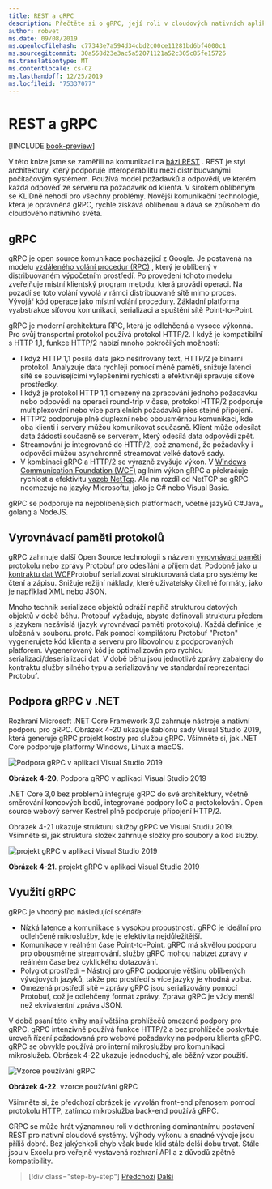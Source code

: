```yaml
---
title: REST a gRPC
description: Přečtěte si o gRPC, její roli v cloudových nativních aplikacích a o tom, jak se liší od protokolu HTTP REST.
author: robvet
ms.date: 09/08/2019
ms.openlocfilehash: c77343e7a594d34cbd2c00ce11281bd6bf4000c1
ms.sourcegitcommit: 30a558d23e3ac5a52071121a52c305c85fe15726
ms.translationtype: MT
ms.contentlocale: cs-CZ
ms.lasthandoff: 12/25/2019
ms.locfileid: "75337077"
---
```

# <a name="rest-and-grpc"></a>REST a gRPC

[!INCLUDE [book-preview](../../../includes/book-preview.md)]

V této knize jsme se zaměřili na komunikaci na [bázi REST](https://docs.microsoft.com/azure/architecture/best-practices/api-design) . REST je styl architektury, který podporuje interoperabilitu mezi distribuovanými počítačovým systémem. Používá model požadavků a odpovědí, ve kterém každá odpověď ze serveru na požadavek od klienta. V širokém oblíbeným se KLIDně nehodí pro všechny problémy. Novější komunikační technologie, která je oprávněná gRPC, rychle získává oblíbenou a dává se způsobem do cloudového nativního světa.

## <a name="grpc"></a>gRPC

gRPC je open source komunikace pocházející z Google. Je postavená na modelu [vzdáleného volání procedur (RPC)](https://en.wikipedia.org/wiki/Remote_procedure_call) , který je oblíbený v distribuovaném výpočetním prostředí. Po provedení tohoto modelu zveřejňuje místní klientský program metodu, která provádí operaci. Na pozadí se toto volání vyvolá v rámci distribuované sítě mimo proces. Vývojář kód operace jako místní volání procedury. Základní platforma vyabstrakce síťovou komunikaci, serializaci a spuštění sítě Point-to-Point.

gRPC je moderní architektura RPC, která je odlehčená a vysoce výkonná. Pro svůj transportní protokol používá protokol HTTP/2. I když je kompatibilní s HTTP 1,1, funkce HTTP/2 nabízí mnoho pokročilých možností:

- I když HTTP 1,1 posílá data jako nešifrovaný text, HTTP/2 je binární protokol. Analyzuje data rychleji pomocí méně paměti, snižuje latenci sítě se souvisejícími vylepšeními rychlosti a efektivněji spravuje síťové prostředky.
- I když je protokol HTTP 1,1 omezený na zpracování jednoho požadavku nebo odpovědi na operaci round-trip v čase, protokol HTTP/2 podporuje multiplexování nebo více paralelních požadavků přes stejné připojení.
- HTTP/2 podporuje plně duplexní nebo obousměrnou komunikaci, kde oba klienti i servery můžou komunikovat současně. Klient může odesílat data žádosti současně se serverem, který odesílá data odpovědi zpět.
- Streamování je integrované do HTTP/2, což znamená, že požadavky i odpovědi můžou asynchronně streamovat velké datové sady.
- V kombinaci gRPC a HTTP/2 se výrazně zvyšuje výkon. V [Windows Communication Foundation (WCF)](https://docs.microsoft.com/dotnet/framework/wcf/whats-wcf) agilním výkon gRPC a překračuje rychlost a efektivitu [vazeb NetTcp](https://docs.microsoft.com/dotnet/api/system.servicemodel.nettcpbinding?view=netframework-4.8). Ale na rozdíl od NetTCP se gRPC neomezuje na jazyky Microsoftu, jako je C# nebo Visual Basic.

gRPC se podporuje na nejoblíbenějších platformách, včetně jazyků C#Java,, golang a NodeJS.

## <a name="protocol-buffers"></a>Vyrovnávací paměti protokolů

gRPC zahrnuje další Open Source technologii s názvem [vyrovnávací paměti protokolu](https://developers.google.com/protocol-buffers/docs/overview) nebo zprávy Protobuf pro odesílání a příjem dat. Podobně jako u [kontraktu dat WCF](https://docs.microsoft.com/dotnet/framework/wcf/feature-details/using-data-contracts)Protobuf serializovat strukturovaná data pro systémy ke čtení a zápisu. Snižuje režijní náklady, které uživatelsky čitelné formáty, jako je například XML nebo JSON.

Mnoho technik serializace objektů odráží napříč strukturou datových objektů v době běhu. Protobuf vyžaduje, abyste definovali strukturu předem s jazykem nezávislá (jazyk vyrovnávací paměti protokolu). Každá definice je uložená v souboru. proto. Pak pomocí kompilátoru Protobuf "Proton" vygenerujete kód klienta a serveru pro libovolnou z podporovaných platforem. Vygenerovaný kód je optimalizován pro rychlou serializaci/deserializaci dat. V době běhu jsou jednotlivé zprávy zabaleny do kontraktu služby silného typu a serializovány ve standardní reprezentaci Protobuf.

## <a name="grpc-support-in-net"></a>Podpora gRPC v .NET

Rozhraní Microsoft .NET Core Framework 3,0 zahrnuje nástroje a nativní podporu pro gRPC. Obrázek 4-20 ukazuje šablonu sady Visual Studio 2019, která generuje gRPC projekt kostry pro službu gRPC. Všimněte si, jak .NET Core podporuje platformy Windows, Linux a macOS.

![Podpora gRPC v aplikaci Visual Studio 2019](./media/visual-studio-2019-grpc-template.png)

**Obrázek 4-20**. Podpora gRPC v aplikaci Visual Studio 2019

.NET Core 3,0 bez problémů integruje gRPC do své architektury, včetně směrování koncových bodů, integrované podpory IoC a protokolování. Open source webový server Kestrel plně podporuje připojení HTTP/2.

Obrázek 4-21 ukazuje strukturu služby gRPC ve Visual Studiu 2019. Všimněte si, jak struktura složek zahrnuje složky pro soubory a kód služby.

![projekt gRPC v aplikaci Visual Studio 2019](./media/grpc-project.png  )

**Obrázek 4-21**. projekt gRPC v aplikaci Visual Studio 2019

## <a name="grpc-usage"></a>Využití gRPC

gRPC je vhodný pro následující scénáře:

- Nízká latence a komunikace s vysokou propustností. gRPC je ideální pro odlehčené mikroslužby, kde je efektivita nejdůležitější.
- Komunikace v reálném čase Point-to-Point. gRPC má skvělou podporu pro obousměrné streamování. služby gRPC mohou nabízet zprávy v reálném čase bez cyklického dotazování.
- Polyglot prostředí – Nástroj pro gRPC podporuje většinu oblíbených vývojových jazyků, takže pro prostředí s více jazyky je vhodná volba.
- Omezená prostředí sítě – zprávy gRPC jsou serializovány pomocí Protobuf, což je odlehčený formát zprávy. Zpráva gRPC je vždy menší než ekvivalentní zpráva JSON.

V době psaní této knihy mají většina prohlížečů omezené podpory pro gRPC. gRPC intenzivně používá funkce HTTP/2 a bez prohlížeče poskytuje úroveň řízení požadovaná pro webové požadavky na podporu klienta gRPC. gRPC se obvykle používá pro interní mikroslužby pro komunikaci mikroslužeb. Obrázek 4-22 ukazuje jednoduchý, ale běžný vzor použití.

![Vzorce používání gRPC](./media/grpc-usage.png)

**Obrázek 4-22**. vzorce používání gRPC

Všimněte si, že předchozí obrázek je vyvolán front-end přenosem pomocí protokolu HTTP, zatímco mikroslužba back-end používá gRPC.

GRPC se může hrát významnou roli v dethroning dominantnímu postavení REST pro nativní cloudové systémy. Výhody výkonu a snadné vývoje jsou příliš dobré. Bez jakýchkoli chyb však bude klid stále delší dobu trvat. Stále jsou v Excelu pro veřejně vystavená rozhraní API a z důvodů zpětné kompatibility.

>[!div class="step-by-step"]
>[Předchozí](service-to-service-communication.md)
>[Další](service-mesh-communication-infrastructure.md)
